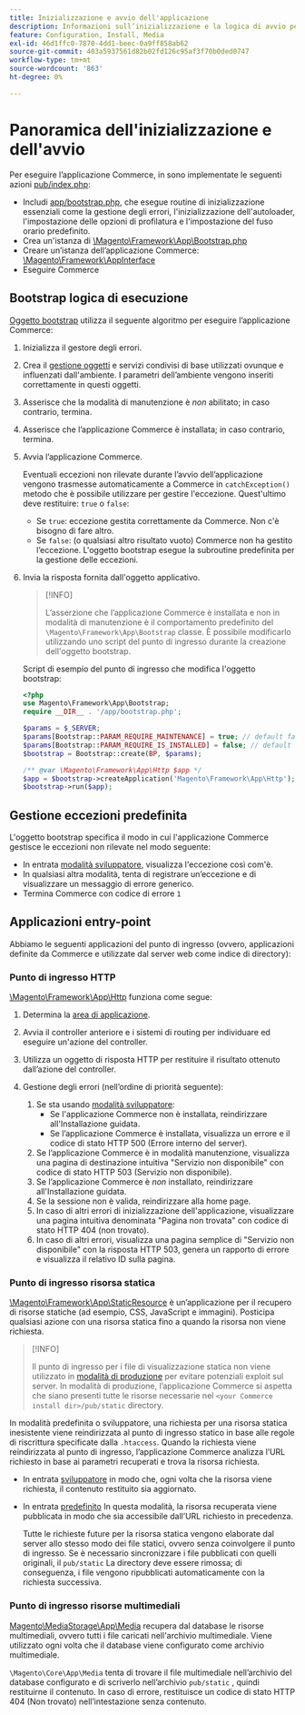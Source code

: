 ```yaml
---
title: Inizializzazione e avvio dell'applicazione
description: Informazioni sull’inizializzazione e la logica di avvio per l’applicazione Commerce.
feature: Configuration, Install, Media
exl-id: 46d1ffc0-7870-4dd1-beec-0a9ff858ab62
source-git-commit: 403a5937561d82b02fd126c95af3f70b0ded0747
workflow-type: tm+mt
source-wordcount: '863'
ht-degree: 0%

---
```


# Panoramica dell&#39;inizializzazione e dell&#39;avvio

Per eseguire l’applicazione Commerce, in sono implementate le seguenti azioni [pub/index.php][index]:

- Includi [app/bootstrap.php][bootinitial], che esegue routine di inizializzazione essenziali come la gestione degli errori, l&#39;inizializzazione dell&#39;autoloader, l&#39;impostazione delle opzioni di profilatura e l&#39;impostazione del fuso orario predefinito.
- Crea un&#39;istanza di [\Magento\Framework\App\Bootstrap.php][bootstrap] <!-- It requires initialization parameters to be specified in constructor. Normally, the $_SERVER super-global variable is supposed to be passed there. -->
- Creare un’istanza dell’applicazione Commerce: [\Magento\Framework\AppInterface][app-face]
- Eseguire Commerce

## Bootstrap logica di esecuzione

[Oggetto bootstrap][bootinitial] utilizza il seguente algoritmo per eseguire l’applicazione Commerce:

1. Inizializza il gestore degli errori.
1. Crea il [gestione oggetti][object] e servizi condivisi di base utilizzati ovunque e influenzati dall&#39;ambiente. I parametri dell’ambiente vengono inseriti correttamente in questi oggetti.
1. Asserisce che la modalità di manutenzione è _non_ abilitato; in caso contrario, termina.
1. Asserisce che l’applicazione Commerce è installata; in caso contrario, termina.
1. Avvia l’applicazione Commerce.

   Eventuali eccezioni non rilevate durante l’avvio dell’applicazione vengono trasmesse automaticamente a Commerce in `catchException()` metodo che è possibile utilizzare per gestire l&#39;eccezione. Quest&#39;ultimo deve restituire: `true` o `false`:

   - Se `true`: eccezione gestita correttamente da Commerce. Non c&#39;è bisogno di fare altro.
   - Se `false`: (o qualsiasi altro risultato vuoto) Commerce non ha gestito l’eccezione. L&#39;oggetto bootstrap esegue la subroutine predefinita per la gestione delle eccezioni.

1. Invia la risposta fornita dall&#39;oggetto applicativo.

   >[!INFO]
   >
   >L’asserzione che l’applicazione Commerce è installata e non in modalità di manutenzione è il comportamento predefinito del `\Magento\Framework\App\Bootstrap` classe. È possibile modificarlo utilizzando uno script del punto di ingresso durante la creazione dell&#39;oggetto bootstrap.

   Script di esempio del punto di ingresso che modifica l&#39;oggetto bootstrap:

   ```php
   <?php
   use Magento\Framework\App\Bootstrap;
   require __DIR__ . '/app/bootstrap.php';
   
   $params = $_SERVER;
   $params[Bootstrap::PARAM_REQUIRE_MAINTENANCE] = true; // default false
   $params[Bootstrap::PARAM_REQUIRE_IS_INSTALLED] = false; // default true
   $bootstrap = Bootstrap::create(BP, $params);
   
   /** @var \Magento\Framework\App\Http $app */
   $app = $bootstrap->createApplication('Magento\Framework\App\Http');
   $bootstrap->run($app);
   ```

## Gestione eccezioni predefinita

L&#39;oggetto bootstrap specifica il modo in cui l&#39;applicazione Commerce gestisce le eccezioni non rilevate nel modo seguente:

- In entrata [modalità sviluppatore](../bootstrap/application-modes.md#developer-mode), visualizza l&#39;eccezione così com&#39;è.
- In qualsiasi altra modalità, tenta di registrare un’eccezione e di visualizzare un messaggio di errore generico.
- Termina Commerce con codice di errore `1`

## Applicazioni entry-point

Abbiamo le seguenti applicazioni del punto di ingresso (ovvero, applicazioni definite da Commerce e utilizzate dal server web come indice di directory):

### Punto di ingresso HTTP

[\Magento\Framework\App\Http][http] funziona come segue:

1. Determina la [area di applicazione](https://developer.adobe.com/commerce/php/architecture/modules/areas/).
1. Avvia il controller anteriore e i sistemi di routing per individuare ed eseguire un&#39;azione del controller.
1. Utilizza un oggetto di risposta HTTP per restituire il risultato ottenuto dall’azione del controller.
1. Gestione degli errori (nell’ordine di priorità seguente):

   1. Se sta usando [modalità sviluppatore](../bootstrap/application-modes.md#developer-mode):
      - Se l&#39;applicazione Commerce non è installata, reindirizzare all&#39;Installazione guidata.
      - Se l’applicazione Commerce è installata, visualizza un errore e il codice di stato HTTP 500 (Errore interno del server).
   1. Se l’applicazione Commerce è in modalità manutenzione, visualizza una pagina di destinazione intuitiva &quot;Servizio non disponibile&quot; con codice di stato HTTP 503 (Servizio non disponibile).
   1. Se l’applicazione Commerce è _non_ installato, reindirizzare all&#39;Installazione guidata.
   1. Se la sessione non è valida, reindirizzare alla home page.
   1. In caso di altri errori di inizializzazione dell&#39;applicazione, visualizzare una pagina intuitiva denominata &quot;Pagina non trovata&quot; con codice di stato HTTP 404 (non trovato).
   1. In caso di altri errori, visualizza una pagina semplice di &quot;Servizio non disponibile&quot; con la risposta HTTP 503, genera un rapporto di errore e visualizza il relativo ID sulla pagina.

### Punto di ingresso risorsa statica

[\Magento\Framework\App\StaticResource][static-resource] è un’applicazione per il recupero di risorse statiche (ad esempio, CSS, JavaScript e immagini). Posticipa qualsiasi azione con una risorsa statica fino a quando la risorsa non viene richiesta.

>[!INFO]
>
>Il punto di ingresso per i file di visualizzazione statica non viene utilizzato in [modalità di produzione](application-modes.md#production-mode) per evitare potenziali exploit sul server. In modalità di produzione, l’applicazione Commerce si aspetta che siano presenti tutte le risorse necessarie nel `<your Commerce install dir>/pub/static` directory.

In modalità predefinita o sviluppatore, una richiesta per una risorsa statica inesistente viene reindirizzata al punto di ingresso statico in base alle regole di riscrittura specificate dalla `.htaccess`.
Quando la richiesta viene reindirizzata al punto di ingresso, l’applicazione Commerce analizza l’URL richiesto in base ai parametri recuperati e trova la risorsa richiesta.

- In entrata [sviluppatore](application-modes.md#developer-mode) in modo che, ogni volta che la risorsa viene richiesta, il contenuto restituito sia aggiornato.
- In entrata [predefinito](application-modes.md#default-mode) In questa modalità, la risorsa recuperata viene pubblicata in modo che sia accessibile dall’URL richiesto in precedenza.

  Tutte le richieste future per la risorsa statica vengono elaborate dal server allo stesso modo dei file statici, ovvero senza coinvolgere il punto di ingresso. Se è necessario sincronizzare i file pubblicati con quelli originali, il `pub/static` La directory deve essere rimossa; di conseguenza, i file vengono ripubblicati automaticamente con la richiesta successiva.

### Punto di ingresso risorse multimediali

[Magento\MediaStorage\App\Media][media] recupera dal database le risorse multimediali, ovvero tutti i file caricati nell&#39;archivio multimediale. Viene utilizzato ogni volta che il database viene configurato come archivio multimediale.

`\Magento\Core\App\Media` tenta di trovare il file multimediale nell’archivio del database configurato e di scriverlo nell’archivio `pub/static` , quindi restituirne il contenuto. In caso di errore, restituisce un codice di stato HTTP 404 (Non trovato) nell’intestazione senza contenuto.

<!-- Link Definitions -->

[app-face]: https://github.com/magento/magento2/tree/2.4/lib/internal/Magento/Framework/AppInterface.php
[bootinitial]: https://github.com/magento/magento2/tree/2.4/app/bootstrap.php
[bootstrap]: https://github.com/magento/magento2/tree/2.4/lib/internal/Magento/Framework/App/Bootstrap.php
[http]: https://github.com/magento/magento2/tree/2.4/lib/internal/Magento/Framework/App/Http
[index]: https://github.com/magento/magento2/tree/2.4/pub/index.php
[media]: https://github.com/magento/magento2/tree/2.4/app/code/Magento/MediaStorage/App/Media.php
[object]: https://github.com/magento/magento2/tree/2.4/lib/internal/Magento/Framework/ObjectManager
[static-resource]: https://github.com/magento/magento2/tree/2.4/lib/internal/Magento/Framework/App/StaticResource.php
